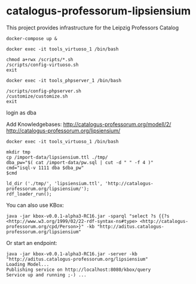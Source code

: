 # catalogus-professorum-lipsiensium
This project provides infrastructure for the Leipzig Professors Catalog

```
docker-compose up &
```

```
docker exec -it tools_virtuoso_1 /bin/bash
```

```
chmod a+rwx /scripts/*.sh
/scripts/config-virtuoso.sh
exit
```
```
docker exec -it tools_phpserver_1 /bin/bash
```
```
/scripts/config-phpserver.sh
/customize/customize.sh
exit
```
login as dba

Add Knowledgebases:
http://catalogus-professorum.org/modell/2/
http://catalogus-professorum.org/lipsiensium/
```
docker exec -it tools_virtuoso_1 /bin/bash
```
```
mkdir tmp
cp /import-data/lipsiensium.ttl ./tmp/
dba_pw="$( cat /import-data/pw.sql | cut -d " " -f 4 )"
cmd="isql-v 1111 dba $dba_pw"
$cmd
```
```
ld_dir ('./tmp/', 'lipsiensium.ttl', 'http://catalogus-professorum.org/lipsiensium/');
rdf_loader_run();
```

You can also use KBox:

```
java -jar kbox-v0.0.1-alpha3-RC16.jar -sparql "select ?s {{?s <http://www.w3.org/1999/02/22-rdf-syntax-ns#type> <http://catalogus-professorum.org/cpd/Person>}" -kb "http://aditus.catalogus-professorum.org/lipsiensium"
```

Or start an endpoint:

```
java -jar kbox-v0.0.1-alpha3-RC16.jar -server -kb "http://aditus.catalogus-professorum.org/lipsiensium"
Loading Model...
Publishing service on http://localhost:8080/kbox/query
Service up and running ;-) ...
```
